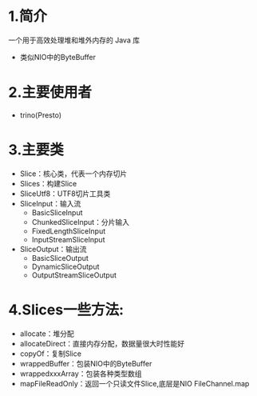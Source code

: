 # 1.简介
一个用于高效处理堆和堆外内存的 Java 库
- 类似NIO中的ByteBuffer

# 2.主要使用者
- trino(Presto)

# 3.主要类
- Slice：核心类，代表一个内存切片
- Slices：构建Slice
- SliceUtf8：UTF8切片工具类
- SliceInput：输入流
    - BasicSliceInput
    - ChunkedSliceInput：分片输入
    - FixedLengthSliceInput
    - InputStreamSliceInput
- SliceOutput：输出流
    - BasicSliceOutput
    - DynamicSliceOutput
    - OutputStreamSliceOutput

# 4.Slices一些方法:
- allocate：堆分配
- allocateDirect：直接内存分配，数据量很大时性能好
- copyOf：复制Slice
- wrappedBuffer：包装NIO中的ByteBuffer
- wrappedxxxArray：包装各种类型数组
- mapFileReadOnly：返回一个只读文件Slice,底层是NIO FileChannel.map